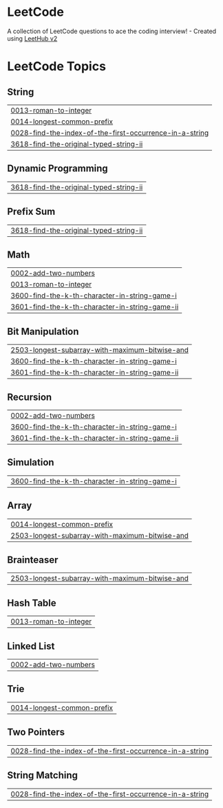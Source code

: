 # LeetCode
A collection of LeetCode questions to ace the coding interview! - Created using [LeetHub v2](https://github.com/arunbhardwaj/LeetHub-2.0)

<!---LeetCode Topics Start-->
# LeetCode Topics
## String
|  |
| ------- |
| [0013-roman-to-integer](https://github.com/SUBA-25/LeetCode/tree/master/0013-roman-to-integer) |
| [0014-longest-common-prefix](https://github.com/SUBA-25/LeetCode/tree/master/0014-longest-common-prefix) |
| [0028-find-the-index-of-the-first-occurrence-in-a-string](https://github.com/SUBA-25/LeetCode/tree/master/0028-find-the-index-of-the-first-occurrence-in-a-string) |
| [3618-find-the-original-typed-string-ii](https://github.com/SUBA-25/LeetCode/tree/master/3618-find-the-original-typed-string-ii) |
## Dynamic Programming
|  |
| ------- |
| [3618-find-the-original-typed-string-ii](https://github.com/SUBA-25/LeetCode/tree/master/3618-find-the-original-typed-string-ii) |
## Prefix Sum
|  |
| ------- |
| [3618-find-the-original-typed-string-ii](https://github.com/SUBA-25/LeetCode/tree/master/3618-find-the-original-typed-string-ii) |
## Math
|  |
| ------- |
| [0002-add-two-numbers](https://github.com/SUBA-25/LeetCode/tree/master/0002-add-two-numbers) |
| [0013-roman-to-integer](https://github.com/SUBA-25/LeetCode/tree/master/0013-roman-to-integer) |
| [3600-find-the-k-th-character-in-string-game-i](https://github.com/SUBA-25/LeetCode/tree/master/3600-find-the-k-th-character-in-string-game-i) |
| [3601-find-the-k-th-character-in-string-game-ii](https://github.com/SUBA-25/LeetCode/tree/master/3601-find-the-k-th-character-in-string-game-ii) |
## Bit Manipulation
|  |
| ------- |
| [2503-longest-subarray-with-maximum-bitwise-and](https://github.com/SUBA-25/LeetCode/tree/master/2503-longest-subarray-with-maximum-bitwise-and) |
| [3600-find-the-k-th-character-in-string-game-i](https://github.com/SUBA-25/LeetCode/tree/master/3600-find-the-k-th-character-in-string-game-i) |
| [3601-find-the-k-th-character-in-string-game-ii](https://github.com/SUBA-25/LeetCode/tree/master/3601-find-the-k-th-character-in-string-game-ii) |
## Recursion
|  |
| ------- |
| [0002-add-two-numbers](https://github.com/SUBA-25/LeetCode/tree/master/0002-add-two-numbers) |
| [3600-find-the-k-th-character-in-string-game-i](https://github.com/SUBA-25/LeetCode/tree/master/3600-find-the-k-th-character-in-string-game-i) |
| [3601-find-the-k-th-character-in-string-game-ii](https://github.com/SUBA-25/LeetCode/tree/master/3601-find-the-k-th-character-in-string-game-ii) |
## Simulation
|  |
| ------- |
| [3600-find-the-k-th-character-in-string-game-i](https://github.com/SUBA-25/LeetCode/tree/master/3600-find-the-k-th-character-in-string-game-i) |
## Array
|  |
| ------- |
| [0014-longest-common-prefix](https://github.com/SUBA-25/LeetCode/tree/master/0014-longest-common-prefix) |
| [2503-longest-subarray-with-maximum-bitwise-and](https://github.com/SUBA-25/LeetCode/tree/master/2503-longest-subarray-with-maximum-bitwise-and) |
## Brainteaser
|  |
| ------- |
| [2503-longest-subarray-with-maximum-bitwise-and](https://github.com/SUBA-25/LeetCode/tree/master/2503-longest-subarray-with-maximum-bitwise-and) |
## Hash Table
|  |
| ------- |
| [0013-roman-to-integer](https://github.com/SUBA-25/LeetCode/tree/master/0013-roman-to-integer) |
## Linked List
|  |
| ------- |
| [0002-add-two-numbers](https://github.com/SUBA-25/LeetCode/tree/master/0002-add-two-numbers) |
## Trie
|  |
| ------- |
| [0014-longest-common-prefix](https://github.com/SUBA-25/LeetCode/tree/master/0014-longest-common-prefix) |
## Two Pointers
|  |
| ------- |
| [0028-find-the-index-of-the-first-occurrence-in-a-string](https://github.com/SUBA-25/LeetCode/tree/master/0028-find-the-index-of-the-first-occurrence-in-a-string) |
## String Matching
|  |
| ------- |
| [0028-find-the-index-of-the-first-occurrence-in-a-string](https://github.com/SUBA-25/LeetCode/tree/master/0028-find-the-index-of-the-first-occurrence-in-a-string) |
<!---LeetCode Topics End-->